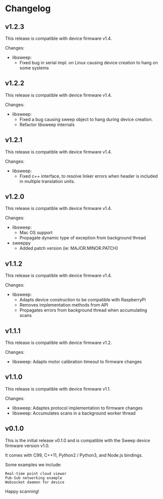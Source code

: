 # Changelog

## v1.2.3
This release is compatible with device firmware v1.4.

Changes:
- libsweep:
  - Fixed bug in serial impl. on Linux causing device creation to hang on some systems

## v1.2.2
This release is compatible with device firmware v1.4.

Changes:
- libsweep:
  - Fixed a bug causing sweep object to hang during device creation.
  - Refactor libsweep internals

## v1.2.1
This release is compatible with device firmware v1.4.

Changes:
- libsweep:
  - Fixed c++ interface, to resolve linker errors when header is included in multiple translation units.

## v1.2.0
This release is compatible with device firmware v1.4.

Changes:
- libsweep:
  - Mac OS support
  - Propagate dynamic type of exception from background thread
- sweeppy
  - Added patch version (ie: MAJOR.MINOR.PATCH)

## v1.1.2

This release is compatible with device firmware v1.4.

Changes:
- libsweep: 
  - Adapts device construction to be compatible with RaspberryPi
  - Removes implementation methods from API
  - Propagates errors from background thread when accumulating scans

## v1.1.1

This release is compatible with device firmware v1.2.

Changes:
- libsweep: Adapts motor calibration timeout to firmware changes


## v1.1.0

This release is compatible with device firmware v1.1.

Changes:
- libsweep: Adaptes protocol implementation to firmware changes
- libsweep: Accumulates scans in a background worker thread


## v0.1.0

This is the initial release v0.1.0 and is compatible with the Sweep device firmware version v1.0.

It comes with C99, C++11, Python2 / Python3, and Node.js bindings.

Some examples we include:

    Real-time point cloud viewer
    Pub-Sub networking example
    Websocket daemon for device

Happy scanning!
